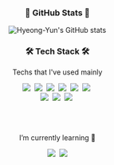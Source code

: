 
<div align="center">
 
<h3 align="center"> 🌿 GitHub Stats 🌿 </h3>
  
![Hyeong-Yun's GitHub stats](https://github-readme-stats.vercel.app/api?username=Hyeong-Yun&show_icons=true&theme=vue)
</div>

<h3 align="center">🛠 Tech Stack 🛠</h3>

<p align="center"> Techs that I've used mainly </p>

<p align="center">
<img src="https://img.shields.io/badge/HTML5-E34F26?style=for-the-square&logo=Html5&logoColor=white">&nbsp 
<img src="https://img.shields.io/badge/Css-1572B6?style=for-the-square&logo=Css3&logoColor=white">&nbsp  
<img src="https://img.shields.io/badge/JavaScript-F7DF1E?style=for-the-square&logo=JavaScript&logoColor=white">&nbsp 
 <img src = "https://img.shields.io/badge/React-blue?style=for-the-square&logo=React&logoColor=white">&nbsp
   <img src = "https://img.shields.io/badge/-Styled--components-yellowgreen?style=for-the-square&logo=styled-components&logoColor=white">&nbsp
  <img src = "https://img.shields.io/badge/Typescript-blue?style=for-the-square&logo=Typescript&logoColor=white">&nbsp
  <br/>
   <img src = "https://img.shields.io/badge/-Node.js-green?style=for-the-square&logo=Node.js&logoColor=white">&nbsp
 <img src = "https://img.shields.io/badge/-Express-orange?style=for-the-square&logo=Express&logoColor=white">&nbsp
 <img src = "https://img.shields.io/badge/-MySQL-lightgrey?style=for-the-square&logo=MySQL&logoColor=white">&nbsp
</p>
<br><br>

<p align="center"> I’m currently learning 🌱</p>
<p align="center">
 <img src="https://img.shields.io/badge/Python-3766AB?style=flat-square&logo=Python&logoColor=white"/></a>&nbsp 
<img src="https://img.shields.io/badge/C-A8B9CC?style=flat-square&logo=C&logoColor=white"/></a> 
</p>
<br><br>
<!--
**hye0e/hye0e** is a ✨ _special_ ✨ repository because its `README.md` (this file) appears on your GitHub profile.

Here are some ideas to get you started:

Commit changes
- 🌱 I’m currently learning Python
- 📫 How to reach me: nanda5050@naver.com
-->
